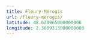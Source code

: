 ```yaml
---
title: Fleury-Mérogis
url: /fleury-merogis/
latitude: 48.629965000000006
longitude: 2.3609313000000003
---
```

